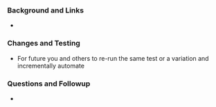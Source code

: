 ### Background and Links
* 

### Changes and Testing
* For future you and others to re-run the same test or a variation and incrementally automate

### Questions and Followup
* 
